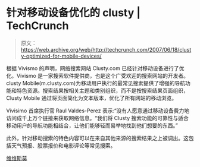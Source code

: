 # 针对移动设备优化的 clusty | TechCrunch

> 原文：<https://web.archive.org/web/http://techcrunch.com/2007/06/18/clusty-optimized-for-mobile-devices/>

根据 Vivismo 的声明，网络搜索网站 Clusty.com 已经针对移动设备进行了优化。Vivismo 是一家搜索软件提供商，也是这个广受欢迎的搜索网站的开发者。clusty Mobile(m.clusty.com)为移动用户执行的最常见搜索提供了增强的导航功能和特色资源。搜索结果按相关主题和类别组织，而不是按搜索结果页面组织，Clusty Mobile 通过将页面简化为文本版本，优化了所有网站的移动浏览。

Vivisimo 首席执行官 Raul Valdes-Perez 表示:“没有人愿意通过移动设备费力地访问成千上万个链接来获取网络信息。“我们将 Clusty 搜索功能的可靠性与适合移动用户的导航功能相结合，让他们能够轻而易举地找到他们想要的东西。”

此外，针对移动搜索的特色内容可以在来自其他来源的搜索结果之上被调出。这包括天气预报、股票报价和电影评论等常见搜索。

[维维斯莫](https://web.archive.org/web/20160611014707/http://vivisimo.com/)